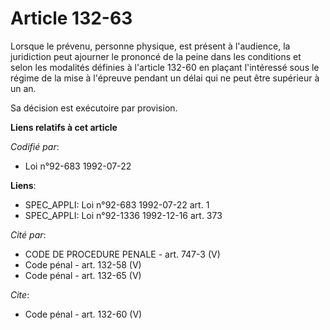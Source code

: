 # Article 132-63

Lorsque le prévenu, personne physique, est présent à l'audience, la juridiction peut ajourner le prononcé de la peine dans
les conditions et selon les modalités définies à l'article 132-60 en plaçant l'intéressé sous le régime de la mise à
l'épreuve pendant un délai qui ne peut être supérieur à un an. 

Sa décision est exécutoire par provision.

**Liens relatifs à cet article**

_Codifié par_:

  - Loi n°92-683 1992-07-22

**Liens**:

  - SPEC_APPLI: Loi n°92-683 1992-07-22 art. 1
  - SPEC_APPLI: Loi n°92-1336 1992-12-16 art. 373

_Cité par_:

  - CODE DE PROCEDURE PENALE - art. 747-3 (V)
  - Code pénal - art. 132-58 (V)
  - Code pénal - art. 132-65 (V)

_Cite_:

  - Code pénal - art. 132-60 (V)

